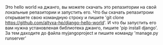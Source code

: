 Это hello world на джанго, вы можете скачать это репазитории на свой локальные репазитории и запустить его.
Что бы скачать репазитроии открываете свою командную строку и пишите 'git clone https://github.com/altyxa-hp/django-hello-world'.
И что бы запустить его вам нужна установленая библиотека джанго, пишите 'pip install django'.
За тем даходите до файла myjangoproject и пишите команду 'manage.py runserver' 
